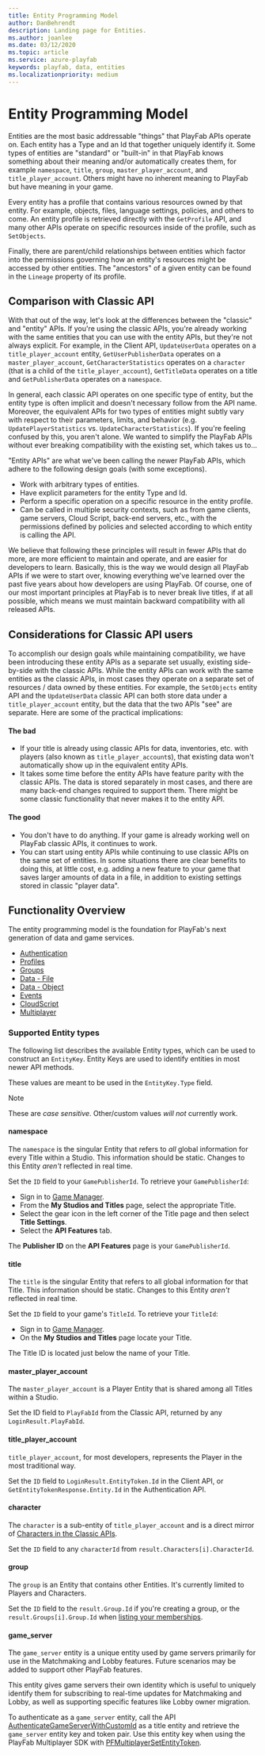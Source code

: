 ```yaml
---
title: Entity Programming Model
author: DanBehrendt
description: Landing page for Entities.
ms.author: joanlee
ms.date: 03/12/2020
ms.topic: article
ms.service: azure-playfab
keywords: playfab, data, entities
ms.localizationpriority: medium
---
```


# Entity Programming Model

Entities are the most basic addressable "things" that PlayFab APIs operate on. Each entity has a Type and an Id that together uniquely identify it. Some types of entities are "standard" or "built-in" in that PlayFab knows something about their meaning and/or automatically creates them, for example `namespace`, `title`, `group`, `master_player_account`, and `title_player_account`. Others might have no inherent meaning to PlayFab but have meaning in your game.

Every entity has a profile that contains various resources owned by that entity. For example, objects, files, language settings, policies, and others to come. An entity profile is retrieved directly with the `GetProfile` API, and many other APIs operate on specific resources inside of the profile, such as `SetObjects`.

Finally, there are parent/child relationships between entities which factor into the permissions governing how an entity's resources might be accessed by other entities. The "ancestors" of a given entity can be found in the `Lineage` property of its profile.

## Comparison with Classic API

With that out of the way, let's look at the differences between the "classic" and "entity" APIs. If you're using the classic APIs, you're already working with the same entities that you can use with the entity APIs, but they're not always explicit. For example, in the Client API, `UpdateUserData` operates on a `title_player_account` entity, `GetUserPublisherData` operates on a `master_player_account`, `GetCharacterStatistics` operates on a `character` (that is a child of the `title_player_account`), `GetTitleData` operates on a title and `GetPublisherData` operates on a `namespace`.

In general, each classic API operates on one specific type of entity, but the entity type is often implicit and doesn't necessary follow from the API name. Moreover, the equivalent APIs for two types of entities might subtly vary with respect to their parameters, limits, and behavior (e.g. `UpdatePlayerStatistics` vs. `UpdateCharacterStatistics`). If you're feeling confused by this, you aren't alone. We wanted to simplify the PlayFab APIs without ever breaking compatibility with the existing set, which takes us to...

"Entity APIs" are what we've been calling the newer PlayFab APIs, which adhere to the following design goals (with some exceptions).

- Work with arbitrary types of entities.
- Have explicit parameters for the entity Type and Id.
- Perform a specific operation on a specific resource in the entity profile.
- Can be called in multiple security contexts, such as from game clients, game servers, Cloud Script, back-end servers, etc., with the permissions defined by policies and selected according to which entity is calling the API.

We believe that following these principles will result in fewer APIs that do more, are more efficient to maintain and operate, and are easier for developers to learn. Basically, this is the way we would design all PlayFab APIs if we were to start over, knowing everything we've learned over the past five years about how developers are using PlayFab. Of course, one of our most important principles at PlayFab is to never break live titles, if at all possible, which means we must maintain backward compatibility with all released APIs.

## Considerations for Classic API users

To accomplish our design goals while maintaining compatibility, we have been introducing these entity APIs as a separate set usually, existing side-by-side with the classic APIs. While the entity APIs can work with the same entities as the classic APIs, in most cases they operate on a separate set of resources / data owned by these entities. For example, the `SetObjects` entity API and the `UpdateUserData` classic API can both store data under a `title_player_account` entity, but the data that the two APIs "see" are separate. Here are some of the practical implications:

#### The bad

- If your title is already using classic APIs for data, inventories, etc. with players (also known as `title_player_account`s), that existing data won't automatically show up in the equivalent entity APIs.
- It takes some time before the entity APIs have feature parity with the classic APIs. The data is stored separately in most cases, and there are many back-end changes required to support them. There might be some classic functionality that never makes it to the entity API.

#### The good

- You don't have to do anything. If your game is already working well on PlayFab classic APIs, it continues to work.
- You can start using entity APIs while continuing to use classic APIs on the same set of entities. In some situations there are clear benefits to doing this, at little cost, e.g. adding a new feature to your game that saves larger amounts of data in a file, in addition to existing settings stored in classic "player data".

## Functionality Overview

The entity programming model is the foundation for PlayFab's next generation of data and game services. 

- [Authentication](xref:titleid.playfabapi.com.authentication.authentication)
- [Profiles](xref:titleid.playfabapi.com.profiles.accountmanagement)
- [Groups](xref:titleid.playfabapi.com.groups.groups)
- [Data - File](xref:titleid.playfabapi.com.data.file)
- [Data - Object](xref:titleid.playfabapi.com.data.object)
- [Events](../../api-references/events/index.md)
- [CloudScript](xref:titleid.playfabapi.com.cloudscript.server-sidecloudscript)
- [Multiplayer](xref:titleid.playfabapi.com.multiplayer.multiplayerserver)

### Supported Entity types

The following list describes the available Entity types, which can be used to construct an `EntityKey`. Entity Keys are used to identify entities in most newer API methods.

These values are meant to be used in the `EntityKey.Type` field.

> [!NOTE]
> These are *case sensitive*. Other/custom values *will not* currently work.

#### namespace

The `namespace` is the singular Entity that refers to *all* global information for every Title within a Studio. This information should be static. Changes to this Entity *aren't* reflected in real time.

Set the `ID` field to your `GamePublisherId`. To retrieve your `GamePublisherId`:

- Sign in to [Game Manager](https://developer.playfab.com).
- From the **My Studios and Titles** page, select the appropriate Title.
- Select the gear icon in the left corner of the Title page and then select **Title Settings**.
- Select the **API Features** tab.

The **Publisher ID** on the **API Features** page is your `GamePublisherId`.

#### title

The `title` is the singular Entity that refers to all global information for that Title. This information should be static. Changes to this Entity *aren't* reflected in real time.

Set the `ID` field to your game's `TitleId`. To retrieve your `TitleId`:

- Sign in to [Game Manager](https://developer.playfab.com).
- On the **My Studios and Titles** page locate your Title.

The Title ID is located just below the name of your Title.

#### master_player_account

The `master_player_account` is a Player Entity that is shared among all Titles within a Studio.

Set the ID field to `PlayFabId` from the Classic API, returned by any `LoginResult.PlayFabId`.

#### title_player_account

`title_player_account`, for most developers, represents the Player in the most traditional way.

Set the `ID` field to `LoginResult.EntityToken.Id` in the Client API, or `GetEntityTokenResponse.Entity.Id` in the Authentication API.

#### character

The `character` is a sub-entity of `title_player_account` and is a direct mirror of [Characters in the Classic APIs](xref:titleid.playfabapi.com.client.characters.getalluserscharacters).

Set the `ID` field to any `characterId` from `result.Characters[i].CharacterId`.

#### group

The `group` is an Entity that contains other Entities. It's currently limited to Players and Characters.

Set the `ID` field to the `result.Group.Id` if you're creating a group, or the `result.Groups[i].Group.Id` when [listing your memberships](xref:titleid.playfabapi.com.groups.groups.listmembership).

#### game_server 

The `game_server` entity is a unique entity used by game servers primarily for use in the Matchmaking and Lobby features. Future scenarios may be added to support other PlayFab features. 

This entity gives game servers their own identity which is useful to uniquely identify them for subscribing to real-time updates for Matchmaking and Lobby, as well as supporting specific features like Lobby owner migration.

To authenticate as a `game_server` entity, call the API [AuthenticateGameServerWithCustomId](xref:titleid.playfabapi.com.authentication.authentication.authenticategameserverwithcustomid) as a title entity and retrieve the `game_server` entity key and token pair. Use this entity key when using the PlayFab Multiplayer SDK with [PFMultiplayerSetEntityToken](../multiplayer/lobby/playfabmultiplayerreference-cpp/pfmultiplayer/functions/pfmultiplayersetentitytoken.md). 